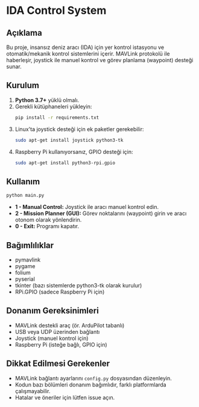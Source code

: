 # IDA Control System

## Açıklama
Bu proje, insansız deniz aracı (IDA) için yer kontrol istasyonu ve otomatik/mekanik kontrol sistemlerini içerir. MAVLink protokolü ile haberleşir, joystick ile manuel kontrol ve görev planlama (waypoint) desteği sunar.

## Kurulum

1. **Python 3.7+** yüklü olmalı.
2. Gerekli kütüphaneleri yükleyin:
   ```bash
   pip install -r requirements.txt
   ```
3. Linux'ta joystick desteği için ek paketler gerekebilir:
   ```bash
   sudo apt-get install joystick python3-tk
   ```
4. Raspberry Pi kullanıyorsanız, GPIO desteği için:
   ```bash
   sudo apt-get install python3-rpi.gpio
   ```

## Kullanım

```bash
python main.py
```

- **1 - Manual Control:** Joystick ile aracı manuel kontrol edin.
- **2 - Mission Planner (GUI):** Görev noktalarını (waypoint) girin ve aracı otonom olarak yönlendirin.
- **0 - Exit:** Programı kapatır.

## Bağımlılıklar
- pymavlink
- pygame
- folium
- pyserial
- tkinter (bazı sistemlerde python3-tk olarak kurulur)
- RPi.GPIO (sadece Raspberry Pi için)

## Donanım Gereksinimleri
- MAVLink destekli araç (ör. ArduPilot tabanlı)
- USB veya UDP üzerinden bağlantı
- Joystick (manuel kontrol için)
- Raspberry Pi (isteğe bağlı, GPIO için)

## Dikkat Edilmesi Gerekenler
- MAVLink bağlantı ayarlarını `config.py` dosyasından düzenleyin.
- Kodun bazı bölümleri donanım bağımlıdır, farklı platformlarda çalışmayabilir.
- Hatalar ve öneriler için lütfen issue açın.
